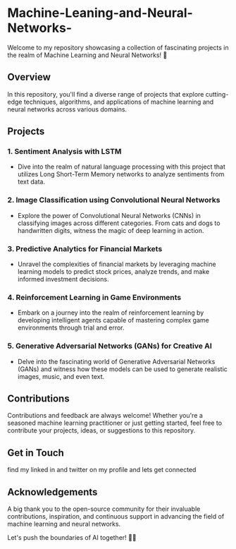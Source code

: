 # Machine-Leaning-and-Neural-Networks-
Welcome to my repository showcasing a collection of fascinating projects in the realm of Machine Learning and Neural Networks! 🚀

## Overview

In this repository, you'll find a diverse range of projects that explore cutting-edge techniques, algorithms, and applications of machine learning and neural networks across various domains.

## Projects

### 1. Sentiment Analysis with LSTM

- Dive into the realm of natural language processing with this project that utilizes Long Short-Term Memory networks to analyze sentiments from text data.

### 2. Image Classification using Convolutional Neural Networks

- Explore the power of Convolutional Neural Networks (CNNs) in classifying images across different categories. From cats and dogs to handwritten digits, witness the magic of deep learning in action.

### 3. Predictive Analytics for Financial Markets

- Unravel the complexities of financial markets by leveraging machine learning models to predict stock prices, analyze trends, and make informed investment decisions.

### 4. Reinforcement Learning in Game Environments

- Embark on a journey into the realm of reinforcement learning by developing intelligent agents capable of mastering complex game environments through trial and error.

### 5. Generative Adversarial Networks (GANs) for Creative AI

- Delve into the fascinating world of Generative Adversarial Networks (GANs) and witness how these models can be used to generate realistic images, music, and even text.

## Contributions

Contributions and feedback are always welcome! Whether you're a seasoned machine learning practitioner or just getting started, feel free to contribute your projects, ideas, or suggestions to this repository.

## Get in Touch
find my linked in and twitter on my profile and lets get connected



## Acknowledgements

A big thank you to the open-source community for their invaluable contributions, inspiration, and continuous support in advancing the field of machine learning and neural networks.

Let's push the boundaries of AI together! 🤖✨
